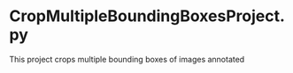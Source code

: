 # CropMultipleBoundingBoxesProject.py
This project crops multiple bounding boxes of images annotated
